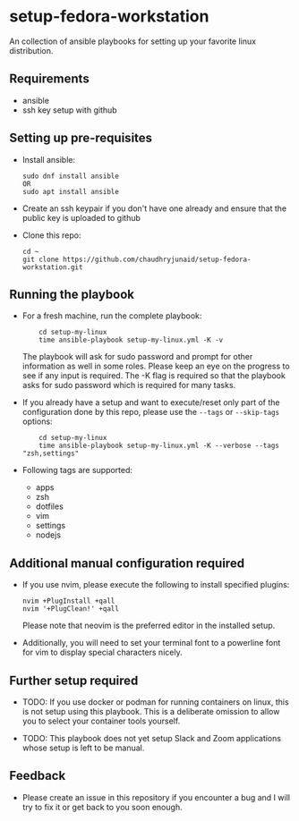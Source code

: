 # setup-fedora-workstation
An collection of ansible playbooks for setting up your favorite linux distribution.

## Requirements
- ansible
- ssh key setup with github


## Setting up pre-requisites
* Install ansible:
  ```
  sudo dnf install ansible
  OR
  sudo apt install ansible
  ```

* Create an ssh keypair if you don't have one already and ensure that the public key is uploaded to github

* Clone this repo:
  ```
  cd ~
  git clone https://github.com/chaudhryjunaid/setup-fedora-workstation.git
  ```

## Running the playbook

* For a fresh machine, run the complete playbook:
  ```
      cd setup-my-linux
      time ansible-playbook setup-my-linux.yml -K -v
  ```
  The playbook will ask for sudo password and prompt for other information as well in some roles. Please keep an eye on the progress to see if any input is required.
  The -K flag is required so that the playbook asks for sudo password which is required for many tasks.

* If you already have a setup and want to execute/reset only part of the configuration done by this repo, please use the `--tags` or `--skip-tags` options:
  ```
      cd setup-my-linux
      time ansible-playbook setup-my-linux.yml -K --verbose --tags "zsh,settings"
  ```

* Following tags are supported:
  * apps
  * zsh
  * dotfiles
  * vim
  * settings
  * nodejs

## Additional manual configuration required

* If you use nvim, please execute the following to install specified plugins:
  ```
  nvim +PlugInstall +qall
  nvim '+PlugClean!' +qall
  ```
  Please note that neovim is the preferred editor in the installed setup.


* Additionally, you will need to set your terminal font to a powerline font for vim to display special characters nicely.

## Further setup required
* TODO: If you use docker or podman for running containers on linux, this is not setup using this playbook. This is a deliberate omission to allow you to select your container tools yourself.

* TODO: This playbook does not yet setup Slack and Zoom applications whose setup is left to be manual. 

## Feedback
* Please create an issue in this repository if you encounter a bug and I will try to fix it or get back to you soon enough.
